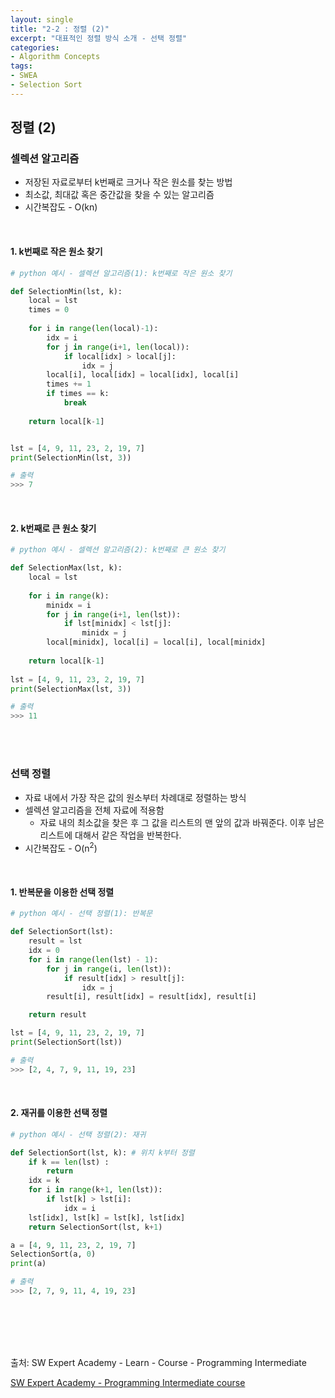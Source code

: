 ```yaml
---
layout: single
title: "2-2 : 정렬 (2)"
excerpt: "대표적인 정렬 방식 소개 - 선택 정렬"
categories: 
- Algorithm Concepts
tags:
- SWEA
- Selection Sort
---
```

## 정렬 (2)

### 셀렉션 알고리즘

- 저장된 자료로부터 k번째로 크거나 작은 원소를 찾는 방법
- 최소값, 최대값 혹은 중간값을 찾을 수 있는 알고리즘
- 시간복잡도 - O(kn)

<br>

#### 1. k번째로 작은 원소 찾기

```python
# python 예시 - 셀렉션 알고리즘(1): k번째로 작은 원소 찾기

def SelectionMin(lst, k):
    local = lst
    times = 0
    
    for i in range(len(local)-1):
        idx = i
        for j in range(i+1, len(local)):
            if local[idx] > local[j]:
                idx = j
        local[i], local[idx] = local[idx], local[i]
        times += 1
        if times == k:
            break
    
    return local[k-1]


lst = [4, 9, 11, 23, 2, 19, 7]
print(SelectionMin(lst, 3))

# 출력
>>> 7
```

<br>

#### 2. k번째로 큰 원소 찾기

```python
# python 예시 - 셀렉션 알고리즘(2): k번째로 큰 원소 찾기

def SelectionMax(lst, k):
    local = lst
    
    for i in range(k):
        minidx = i
        for j in range(i+1, len(lst)):
            if lst[minidx] < lst[j]:
                minidx = j
        local[minidx], local[i] = local[i], local[minidx]
    
    return local[k-1]
    
lst = [4, 9, 11, 23, 2, 19, 7]
print(SelectionMax(lst, 3))  

# 출력
>>> 11
```

<br>

<br>

### <strong>선택 정렬</strong>

* 자료 내에서 가장 작은 값의 원소부터 차례대로 정렬하는 방식
* 셀렉션 알고리즘을 전체 자료에 적용함
  * 자료 내의 최소값을 찾은 후 그 값을 리스트의 맨 앞의 값과 바꿔준다. 이후 남은 리스트에 대해서 같은 작업을 반복한다.
* 시간복잡도 - O(n<sup>2</sup>)

<br>

#### 1. 반복문을 이용한 선택 정렬

```python
# python 예시 - 선택 정렬(1): 반복문

def SelectionSort(lst):
    result = lst
    idx = 0
    for i in range(len(lst) - 1):
        for j in range(i, len(lst)):
            if result[idx] > result[j]:
                idx = j
        result[i], result[idx] = result[idx], result[i]

    return result

lst = [4, 9, 11, 23, 2, 19, 7]
print(SelectionSort(lst))

# 출력
>>> [2, 4, 7, 9, 11, 19, 23]
```

<br>

#### 2. 재귀를 이용한 선택 정렬

```python
# python 예시 - 선택 정렬(2): 재귀

def SelectionSort(lst, k): # 위치 k부터 정렬
    if k == len(lst) :
        return
    idx = k
    for i in range(k+1, len(lst)):
        if lst[k] > lst[i]:
            idx = i
    lst[idx], lst[k] = lst[k], lst[idx]
    return SelectionSort(lst, k+1)

a = [4, 9, 11, 23, 2, 19, 7]
SelectionSort(a, 0)
print(a)

# 출력
>>> [2, 7, 9, 11, 4, 19, 23]
```

<br>

<br>

<br>

<br>

출처: SW Expert Academy - Learn - Course - Programming Intermediate

[SW Expert Academy - Programming Intermediate course](https://swexpertacademy.com/main/learn/course/subjectList.do?courseId=AVuPDN86AAXw5UW6)